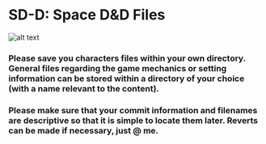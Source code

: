 # **SD-D: Space D&amp;D Files**

![alt text](http://www.igorstshirts.com/blog/conceptships/2016/sebastien_hue/sebastien_hue_01.jpg)

### Please save you characters files within your own directory. General files regarding the game mechanics or setting information can be stored within a directory of your choice (with a name relevant to the content).

### Please make sure that your commit information and filenames are descriptive so that it is simple to locate them later. Reverts can be made if necessary, just @ me.
